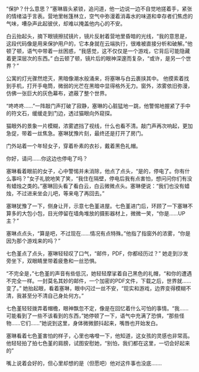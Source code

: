 “保护？什么意思？”塞琳眉头紧锁，追问道，他一边说一边不自觉地搓着手，紧张的情绪溢于言表。营地里帐篷林立，空气中弥漫着消毒水的味道和幸存者们焦虑的气味，嘈杂声此起彼伏，却难以掩盖他内心的不安。

白云抬起头，摘下眼镜擦拭镜片，镜片反射着营地里昏暗的光线，“我的意思是，这段代码像是用来保护用户的，它本身就在云端执行，很难被直接分析和破解。”他顿了顿，语气中带着一丝困惑，“我感觉，这不仅仅是一个游戏，它背后可能隐藏着更深层次的东西。” 白云顿了顿，镜片后的眼神深邃而复杂，“或许，是另一个世界？”

公寓的灯光骤然熄灭，黑暗像潮水般涌来，将塞琳与白云裹挟其中。 他摸索着找到手机，打开手电筒，微弱的光芒在黑暗中显得格外无力。窗外，浓雾依旧弥漫，仿佛一张巨大的灰色幕布，遮蔽了整个世界。

“咚咚咚……”一阵敲门声打破了寂静，塞琳的心脏猛地一跳，他警惕地握紧了手中的符文石，缓缓走到门边，透过猫眼向外窥探。

猫眼外的景象一片模糊，浓雾遮挡了视线，什么也看不清。敲门声再次响起，更加急促，带着一丝焦急。塞琳犹豫片刻，最终还是打开了房门。

门外站着一个年轻女子，穿着朴素的衣衫，戴着黑色礼帽。

你好，请问......你这边也停电了吗？

塞琳看着眼前的女子，心中警惕并未消除，他点了点头，“是的，停电了。你有什么事吗？”女子礼貌地笑了笑，“我住在隔壁，停电后我有点害怕，想问问你们有没有蜡烛之类的。”塞琳回头看了看白云，白云微微点头。塞琳便说：“我们也没有蜡烛，不过进来坐会儿吧，等来电了再回去。”

塞琳犹豫了一下，侧身让开，示意七色堇进屋。七色堇进门后，环顾了一下塞琳不算多的大包小包，目光停留在墙角堆放的摄影器材上，微微一笑，“你是......UP主？”

塞琳点点头，“算是吧，不过现在……情况有点特殊。”他指了指窗外的浓雾，“你是因为那个游戏来的吗？”

七色堇点了点头，塞琳轻轻叹了口气，“邮件，PDF，你都经历过？” 她走到沙发旁坐下，双眼睛里带着疲惫和一丝恐惧。

“不完全是，”七色堇的声音有些低沉，她轻轻摩挲着自己黑色的礼帽，“和你的遭遇不完全一样。一封莫名其妙的邮件，一个加密的PDF文件，下载之后，世界就……变了。” 她抬起眼，看着塞琳，眼中闪过一丝不安，“现实和游戏，边界变得模糊不清，我甚至分不清自己身处何方。”

七色堇轻轻拨弄着帽檐，眼神飘忽不定，像是在回忆着什么可怕的事情。“我……可能看到了一些不该看到的东西，”她停顿了一下，语气中充满了恐惧，“那些怪物……它们……”她说到这里，身体微微颤抖起来，嘴唇也开始发白。

塞琳看着七色堇害怕的样子，心里也咯噔一下，他知道，这女孩的灵感也非常高。他轻轻拍了拍七色堇的肩膀，试图安慰她，“别怕，我们都在这里，一切会好起来的”

嘴上说着会好的，但心里却想的是（但愿吧）他对这件事也没底.......